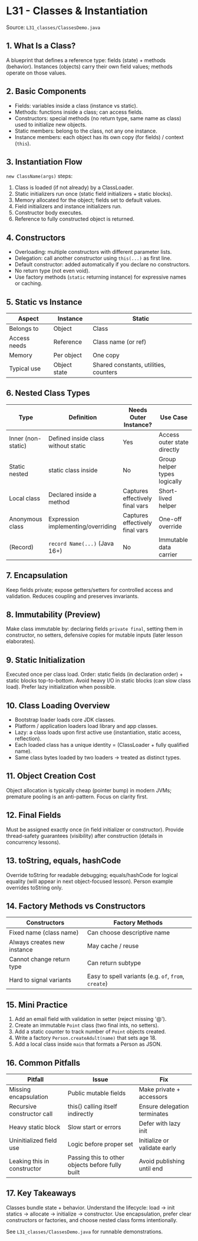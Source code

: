 # L31 - Classes & Instantiation

Source: `L31_classes/ClassesDemo.java`

## 1. What Is a Class?
A blueprint that defines a reference type: fields (state) + methods (behavior). Instances (objects) carry their own field values; methods operate on those values.

## 2. Basic Components
- Fields: variables inside a class (instance vs static).
- Methods: functions inside a class; can access fields.
- Constructors: special methods (no return type, same name as class) used to initialize new objects.
- Static members: belong to the class, not any one instance.
- Instance members: each object has its own copy (for fields) / context (`this`).

## 3. Instantiation Flow
`new ClassName(args)` steps:
1. Class is loaded (if not already) by a ClassLoader.
2. Static initializers run once (static field initializers + static blocks).
3. Memory allocated for the object; fields set to default values.
4. Field initializers and instance initializers run.
5. Constructor body executes.
6. Reference to fully constructed object is returned.

## 4. Constructors
- Overloading: multiple constructors with different parameter lists.
- Delegation: call another constructor using `this(...)` as first line.
- Default constructor: added automatically if you declare no constructors.
- No return type (not even void).
- Use factory methods (`static` returning instance) for expressive names or caching.

## 5. Static vs Instance
| Aspect | Instance | Static |
|--------|----------|--------|
| Belongs to | Object | Class |
| Access needs | Reference | Class name (or ref) |
| Memory | Per object | One copy |
| Typical use | Object state | Shared constants, utilities, counters |

## 6. Nested Class Types
| Type | Definition | Needs Outer Instance? | Use Case |
|------|------------|-----------------------|----------|
| Inner (non-static) | Defined inside class without static | Yes | Access outer state directly |
| Static nested | static class inside | No | Group helper types logically |
| Local class | Declared inside a method | Captures effectively final vars | Short-lived helper |
| Anonymous class | Expression implementing/overriding | Captures effectively final vars | One-off override |
| (Record) | `record Name(...)` (Java 16+) | No | Immutable data carrier |

## 7. Encapsulation
Keep fields private; expose getters/setters for controlled access and validation. Reduces coupling and preserves invariants.

## 8. Immutability (Preview)
Make class immutable by: declaring fields `private final`, setting them in constructor, no setters, defensive copies for mutable inputs (later lesson elaborates).

## 9. Static Initialization
Executed once per class load. Order: static fields (in declaration order) + static blocks top-to-bottom. Avoid heavy I/O in static blocks (can slow class load). Prefer lazy initialization when possible.

## 10. Class Loading Overview
- Bootstrap loader loads core JDK classes.
- Platform / application loaders load library and app classes.
- Lazy: a class loads upon first active use (instantiation, static access, reflection).
- Each loaded class has a unique identity = (ClassLoader + fully qualified name).
- Same class bytes loaded by two loaders -> treated as distinct types.

## 11. Object Creation Cost
Object allocation is typically cheap (pointer bump) in modern JVMs; premature pooling is an anti-pattern. Focus on clarity first.

## 12. Final Fields
Must be assigned exactly once (in field initializer or constructor). Provide thread-safety guarantees (visibility) after construction (details in concurrency lessons).

## 13. toString, equals, hashCode
Override toString for readable debugging; equals/hashCode for logical equality (will appear in next object-focused lesson). Person example overrides toString only.

## 14. Factory Methods vs Constructors
| Constructors | Factory Methods |
|--------------|-----------------|
| Fixed name (class name) | Can choose descriptive name |
| Always creates new instance | May cache / reuse |
| Cannot change return type | Can return subtype |
| Hard to signal variants | Easy to spell variants (e.g. `of`, `from`, `create`) |

## 15. Mini Practice
1. Add an email field with validation in setter (reject missing '@').
2. Create an immutable `Point` class (two final ints, no setters).
3. Add a static counter to track number of `Point` objects created.
4. Write a factory `Person.createAdult(name)` that sets age 18.
5. Add a local class inside `main` that formats a Person as JSON.

## 16. Common Pitfalls
| Pitfall | Issue | Fix |
|---------|-------|-----|
| Missing encapsulation | Public mutable fields | Make private + accessors |
| Recursive constructor call | this() calling itself indirectly | Ensure delegation terminates |
| Heavy static block | Slow start or errors | Defer with lazy init |
| Uninitialized field use | Logic before proper set | Initialize or validate early |
| Leaking this in constructor | Passing this to other objects before fully built | Avoid publishing until end |

## 17. Key Takeaways
Classes bundle state + behavior. Understand the lifecycle: load → init statics → allocate → initialize → constructor. Use encapsulation, prefer clear constructors or factories, and choose nested class forms intentionally.

See `L31_classes/ClassesDemo.java` for runnable demonstrations.
